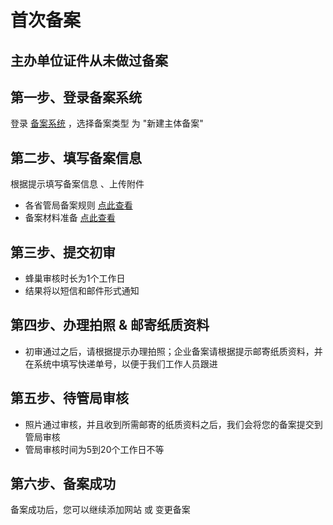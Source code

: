 # 首次备案

## 主办单位证件从未做过备案

## 第一步、登录备案系统
登录 [备案系统][1] ，选择备案类型 为 "新建主体备案"

## 第二步、填写备案信息
根据提示填写备案信息 、上传附件

* 各省管局备案规则 [点此查看](../各省管局规则)
* 备案材料准备 [点此查看](../备案基础知识/备案材料准备.md)

## 第三步、提交初审
* 蜂巢审核时长为1个工作日
* 结果将以短信和邮件形式通知

## 第四步、办理拍照 & 邮寄纸质资料
* 初审通过之后，请根据提示办理拍照；企业备案请根据提示邮寄纸质资料，并在系统中填写快递单号，以便于我们工作人员跟进

## 第五步、待管局审核
* 照片通过审核，并且收到所需邮寄的纸质资料之后，我们会将您的备案提交到管局审核
* 管局审核时间为5到20个工作日不等

## 第六步、备案成功
备案成功后，您可以继续添加网站 或 变更备案


  [1]: http://icp.c.163.com/